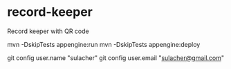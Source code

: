 # record-keeper
Record keeper with QR code

mvn -DskipTests appengine:run
mvn -DskipTests appengine:deploy

git config user.name "sulacher"
git config user.email "sulacher@gmail.com"


